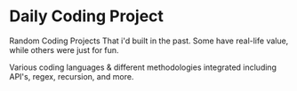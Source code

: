 # Daily Coding Project
Random Coding Projects That i'd built in the past. Some have real-life value, while others were just for fun. 

Various coding languages & different methodologies integrated including API's, regex, recursion, and more. 
